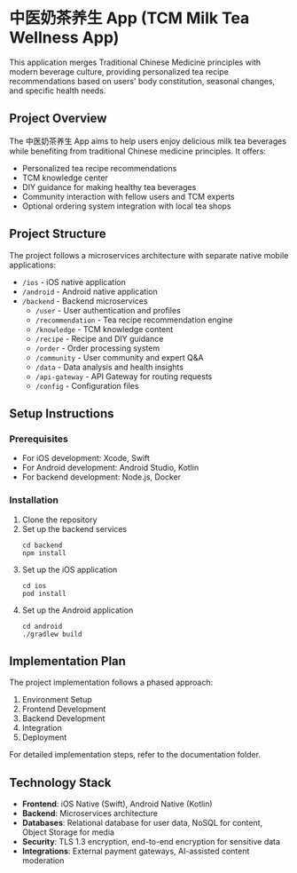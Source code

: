 # 中医奶茶养生 App (TCM Milk Tea Wellness App)

This application merges Traditional Chinese Medicine principles with modern beverage culture, providing personalized tea recipe recommendations based on users' body constitution, seasonal changes, and specific health needs.

## Project Overview

The 中医奶茶养生 App aims to help users enjoy delicious milk tea beverages while benefiting from traditional Chinese medicine principles. It offers:

- Personalized tea recipe recommendations
- TCM knowledge center
- DIY guidance for making healthy tea beverages
- Community interaction with fellow users and TCM experts
- Optional ordering system integration with local tea shops

## Project Structure

The project follows a microservices architecture with separate native mobile applications:

- `/ios` - iOS native application
- `/android` - Android native application
- `/backend` - Backend microservices
  - `/user` - User authentication and profiles
  - `/recommendation` - Tea recipe recommendation engine
  - `/knowledge` - TCM knowledge content
  - `/recipe` - Recipe and DIY guidance
  - `/order` - Order processing system
  - `/community` - User community and expert Q&A
  - `/data` - Data analysis and health insights
  - `/api-gateway` - API Gateway for routing requests
  - `/config` - Configuration files

## Setup Instructions

### Prerequisites

- For iOS development: Xcode, Swift
- For Android development: Android Studio, Kotlin
- For backend development: Node.js, Docker

### Installation

1. Clone the repository
2. Set up the backend services
   ```
   cd backend
   npm install
   ```
3. Set up the iOS application
   ```
   cd ios
   pod install
   ```
4. Set up the Android application
   ```
   cd android
   ./gradlew build
   ```

## Implementation Plan

The project implementation follows a phased approach:

1. Environment Setup
2. Frontend Development
3. Backend Development
4. Integration
5. Deployment

For detailed implementation steps, refer to the documentation folder.

## Technology Stack

- **Frontend**: iOS Native (Swift), Android Native (Kotlin)
- **Backend**: Microservices architecture
- **Databases**: Relational database for user data, NoSQL for content, Object Storage for media
- **Security**: TLS 1.3 encryption, end-to-end encryption for sensitive data
- **Integrations**: External payment gateways, AI-assisted content moderation 